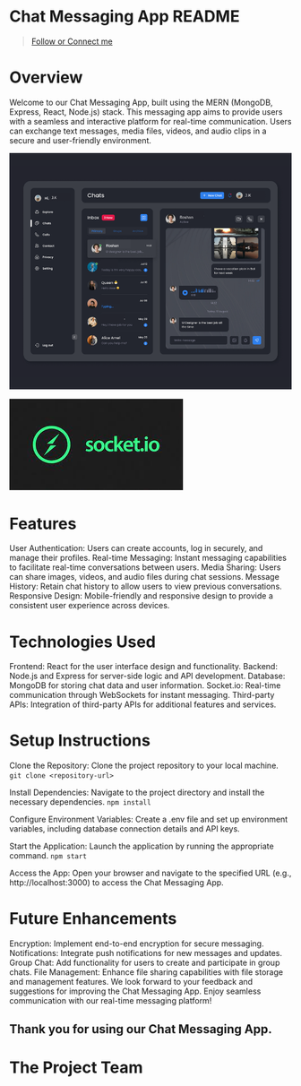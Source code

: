 # Chat Messaging App README

> [Follow or Connect me](https://www.linkedin.com/in/jagan-kumar-hotta-502a76270/)

# Overview

Welcome to our Chat Messaging App, built using the MERN (MongoDB, Express, React, Node.js) stack. This messaging app aims to provide users with a seamless and interactive platform for real-time communication. Users can exchange text messages, media files, videos, and audio clips in a secure and user-friendly environment.

![This is the example of Userpage](./presentation.png)

![This is the example of Dashboard](./socket.jpeg)

# Features

 User Authentication: Users can create accounts, log in securely, and manage their profiles.
 Real-time Messaging: Instant messaging capabilities to facilitate real-time conversations between users.
 Media Sharing: Users can share images, videos, and audio files during chat sessions.
 Message History: Retain chat history to allow users to view previous conversations.
 Responsive Design: Mobile-friendly and responsive design to provide a consistent user experience across devices.

# Technologies Used

 Frontend: React for the user interface design and functionality.
 Backend: Node.js and Express for server-side logic and API development.
 Database: MongoDB for storing chat data and user information.
 Socket.io: Real-time communication through WebSockets for instant messaging.
 Third-party APIs: Integration of third-party APIs for additional features and services.

# Setup Instructions

Clone the Repository: Clone the project repository to your local machine.
```git clone <repository-url>```

Install Dependencies: Navigate to the project directory and install the necessary dependencies.
```npm install```

Configure Environment Variables: Create a .env file and set up environment variables, including database connection details and API keys.

Start the Application: Launch the application by running the appropriate command.
```npm start```

Access the App: Open your browser and navigate to the specified URL (e.g., http://localhost:3000) to access the Chat Messaging App.

# Future Enhancements

Encryption: Implement end-to-end encryption for secure messaging.
Notifications: Integrate push notifications for new messages and updates.
Group Chat: Add functionality for users to create and participate in group chats.
File Management: Enhance file sharing capabilities with file storage and management features.
We look forward to your feedback and suggestions for improving the Chat Messaging App. Enjoy seamless communication with our real-time messaging platform!

## Thank you for using our Chat Messaging App.

# The Project Team
